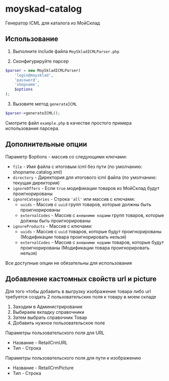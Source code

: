 # moyskad-catalog

Генератор ICML для каталога из МойСклад

## Использование

1) Выполните include файла `MoySkladICMLParser.php`

2) Сконфигурируйте парсер

```php
$parser = new MoySkladICMLParser(
    'login@moysklad',
    'password',
    'shopname',
    $options
);
```

3) Вызовите метод `generateICML`

```php
$parser->generateICML();
```

Смотрите файл `example.php` в качестве простого примера использования парсера.

## Дополнительные опции

Параметр $options - массив со следующими ключами:

* `file` - Имя файла с итоговым icml без пути (по умолчанию: shopname.catalog.xml)
* `directory` - Директория для итогового icml файла (по умолчанию: текущая директория)
* `ignoreOffers` - Если `true` модификации товаров из МойСклад будут проигнорированы
* `ignoreCategories` - Строка `'all'` или массив с ключами:
  * `uuids` - Массив c `uuid` групп товаров, которые должны быть проигнорированы
  * `externalCodes` - Массив c `внешними кодами` групп товаров, которые должны быть проигнорированы
* `ignoreProducts` - Массив с ключами:
  * `uuids` - Массив с `uuid` товаров, которые будут проигнорированы (Модификации товара проигнорировать нельзя)
  * `externalCodes` - Массив с `внешними кодами` товаров, которые будут проигнорированы (Модификации товара проигнорировать нельзя)

Все доступные опции не обязательны для использования

## Добавление кастомных свойств url и picture

Для того чтобы добавить в выгрузку изображение товара либо url требуется создать 2 пользовательских поля к товару в моем складе
<br>
1. Заходим в Администрирование
2. Выбираем вкладку справочники
3. Затем выбрать справочник Товар
4. Добавить нужное пользовательское поле

Параметры пользовательского поля для URL
* Название - RetailCrmURL
* Тип - Строка

Параметры пользовательского поля для пути к изображению
* Название - RetailCrmPicture
* Тип - Строка

